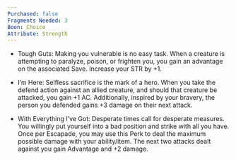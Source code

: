 ```yaml
---
Purchased: false
Fragments Needed: 3
Boon: Choice
Attribute: Strength
---
```

- Tough Guts: Making you vulnerable is no easy task. When a creature is attempting to paralyze, poison, or frighten you, you gain an advantage on the associated Save. Increase your STR by +1.
    
- I’m Here: Selfless sacrifice is the mark of a hero. When you take the defend action against an allied creature, and should that creature be attacked, you gain +1 AC. Additionally, inspired by your bravery, the person you defended gains +3 damage on their next attack.
    
- With Everything I’ve Got: Desperate times call for desperate measures. You willingly put yourself into a bad position and strike with all you have. Once per Escapade, you may use this Perk to deal the maximum possible damage with your ability/item. The next two attacks dealt against you gain Advantage and +2 damage.